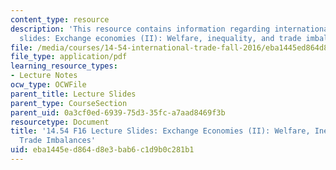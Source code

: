 ```yaml
---
content_type: resource
description: 'This resource contains information regarding international trade lecture
  slides: Exchange economies (II): Welfare, inequality, and trade imbalances.'
file: /media/courses/14-54-international-trade-fall-2016/eba1445ed864d8e3bab6c1d9b0c281b1_MIT14_54F16_Lecture_5.pdf
file_type: application/pdf
learning_resource_types:
- Lecture Notes
ocw_type: OCWFile
parent_title: Lecture Slides
parent_type: CourseSection
parent_uid: 0a3cf0ed-6939-75d3-35fc-a7aad8469f3b
resourcetype: Document
title: '14.54 F16 Lecture Slides: Exchange Economies (II): Welfare, Inequality, and
  Trade Imbalances'
uid: eba1445e-d864-d8e3-bab6-c1d9b0c281b1
---
```

